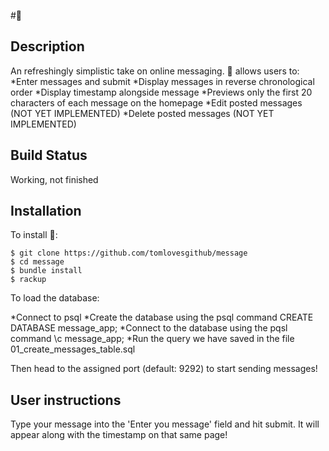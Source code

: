 #🤙

## Description
An refreshingly simplistic take on online messaging.
 🤙 allows users to:
  *Enter messages and submit
  *Display messages in reverse chronological order
  *Display timestamp alongside message
  *Previews only the first 20 characters of each message on the homepage
  *Edit posted messages (NOT YET IMPLEMENTED)
  *Delete posted messages (NOT YET IMPLEMENTED)

## Build Status

Working, not finished

## Installation

To install 🤙:

```
$ git clone https://github.com/tomlovesgithub/message
$ cd message
$ bundle install
$ rackup
```

To load the database:

*Connect to psql
*Create the database using the psql command CREATE DATABASE message_app;
*Connect to the database using the pqsl command \c message_app;
*Run the query we have saved in the file 01_create_messages_table.sql

Then head to the assigned port (default: 9292) to start sending messages!

## User instructions

Type your message into the 'Enter you message' field and hit submit. It will appear along with the timestamp on that same page!
